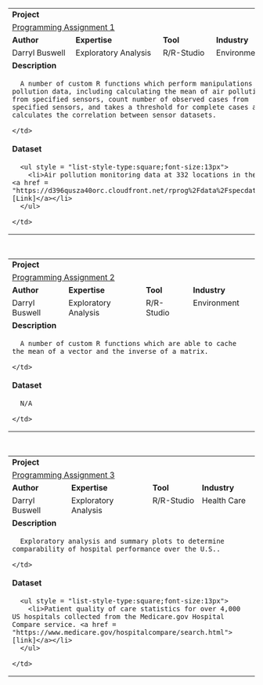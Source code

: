 <table style = "width:100%">
  <tr></tr>
  <tr>
    <td colspan = "4"><b>Project</b></td>
  </tr>
  <tr>
    <td colspan = "4"><a href = "https://github.com/buswedg/Coursera/tree/master/Data%20Science%20Specialization/C2%20R%20Programming/Programming%20Assignment%201">Programming Assignment 1</a></td>
  </tr>
  <tr>
    <td><b>Author</b></td>
    <td><b>Expertise</b></td>
    <td><b>Tool</b></td>
    <td><b>Industry</b></td>
  </tr>
  <tr>
    <td style="vertical-align:top">Darryl Buswell</td>
    <td style="vertical-align:top">Exploratory Analysis</td>
    <td style="vertical-align:top">R/R-Studio</td>
    <td style="vertical-align:top">Environment</td>
  </tr>
  <tr>
    <td colspan = "4"><b>Description</b></td>
  </tr>
  <tr>
    <td colspan = "4">

      A number of custom R functions which perform manipulations on air pollution data, including calculating the mean of air pollution data from specified sensors, count number of observed cases from specified sensors, and takes a threshold for complete cases and calculates the correlation between sensor datasets.

    </td>
  </tr>
  <tr>
    <td colspan = "4"><b>Dataset</b></td>
  </tr>
  <tr>
    <td colspan = "4">

      <ul style = "list-style-type:square;font-size:13px">
        <li>Air pollution monitoring data at 332 locations in the US. <a href = "https://d396qusza40orc.cloudfront.net/rprog%2Fdata%2Fspecdata.zip">[Link]</a></li>
      </ul>

    </td>
  </tr>
</table>

<br>

<table style = "width:100%">
  <tr></tr>
  <tr>
    <td colspan = "4"><b>Project</b></td>
  </tr>
  <tr>
    <td colspan = "4"><a href = "https://github.com/buswedg/Coursera/tree/master/Data%20Science%20Specialization/C2%20R%20Programming/Programming%20Assignment%202">Programming Assignment 2</a></td>
  </tr>
  <tr>
    <td><b>Author</b></td>
    <td><b>Expertise</b></td>
    <td><b>Tool</b></td>
    <td><b>Industry</b></td>
  </tr>
  <tr>
    <td style="vertical-align:top">Darryl Buswell</td>
    <td style="vertical-align:top">Exploratory Analysis</td>
    <td style="vertical-align:top">R/R-Studio</td>
    <td style="vertical-align:top">Environment</td>
  </tr>
  <tr>
    <td colspan = "4"><b>Description</b></td>
  </tr>
  <tr>
    <td colspan = "4">

      A number of custom R functions which are able to cache the mean of a vector and the inverse of a matrix.

    </td>
  </tr>
  <tr>
    <td colspan = "4"><b>Dataset</b></td>
  </tr>
  <tr>
    <td colspan = "4">

      N/A

    </td>
  </tr>
</table>

<br>

<table style = "width:100%">
  <tr></tr>
  <tr>
    <td colspan = "4"><b>Project</b></td>
  </tr>
  <tr>
    <td colspan = "4"><a href = "https://github.com/buswedg/Coursera/tree/master/Data%20Science%20Specialization/C2%20R%20Programming/Programming%20Assignment%203">Programming Assignment 3</a></td>
  </tr>
  <tr>
    <td><b>Author</b></td>
    <td><b>Expertise</b></td>
    <td><b>Tool</b></td>
    <td><b>Industry</b></td>
  </tr>
  <tr>
    <td style="vertical-align:top">Darryl Buswell</td>
    <td style="vertical-align:top">Exploratory Analysis</td>
    <td style="vertical-align:top">R/R-Studio</td>
    <td style="vertical-align:top">Health Care</td>
  </tr>
  <tr>
    <td colspan = "4"><b>Description</b></td>
  </tr>
  <tr>
    <td colspan = "4">

      Exploratory analysis and summary plots to determine comparability of hospital performance over the U.S..

    </td>
  </tr>
  <tr>
    <td colspan = "4"><b>Dataset</b></td>
  </tr>
  <tr>
    <td colspan = "4">

      <ul style = "list-style-type:square;font-size:13px">
        <li>Patient quality of care statistics for over 4,000 US hospitals collected from the Medicare.gov Hospital Compare service. <a href = "https://www.medicare.gov/hospitalcompare/search.html">[link]</a></li>
      </ul>

    </td>
  </tr>
</table>